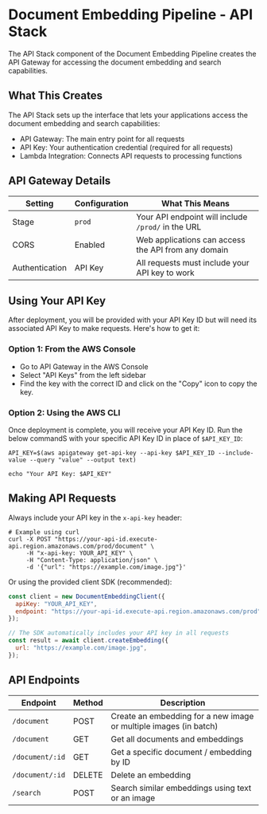 # Document Embedding Pipeline - API Stack

The API Stack component of the Document Embedding Pipeline creates the API Gateway for accessing the document embedding and search capabilities.

## What This Creates

The API Stack sets up the interface that lets your applications access the document embedding and search capabilities:

- API Gateway: The main entry point for all requests
- API Key: Your authentication credential (required for all requests)
- Lambda Integration: Connects API requests to processing functions

## API Gateway Details

| Setting        | Configuration | What This Means                                     |
| -------------- | ------------- | --------------------------------------------------- |
| Stage          | `prod`        | Your API endpoint will include `/prod/` in the URL  |
| CORS           | Enabled       | Web applications can access the API from any domain |
| Authentication | API Key       | All requests must include your API key to work      |

## Using Your API Key

After deployment, you will be provided with your API Key ID but will need its associated API Key to make requests. Here's how to get it:

### Option 1: From the AWS Console

- Go to API Gateway in the AWS Console
- Select "API Keys" from the left sidebar
- Find the key with the correct ID and click on the "Copy" icon to copy the key.

### Option 2: Using the AWS CLI

Once deployment is complete, you will receive your API Key ID. Run the below commandS with your specific API Key ID in place of `$API_KEY_ID`:

```console
API_KEY=$(aws apigateway get-api-key --api-key $API_KEY_ID --include-value --query "value" --output text)

echo "Your API Key: $API_KEY"
```

## Making API Requests

Always include your API key in the `x-api-key` header:

```console
# Example using curl
curl -X POST "https://your-api-id.execute-api.region.amazonaws.com/prod/document" \
     -H "x-api-key: YOUR_API_KEY" \
     -H "Content-Type: application/json" \
     -d '{"url": "https://example.com/image.jpg"}'
```

Or using the provided client SDK (recommended):

```javascript
const client = new DocumentEmbeddingClient({
  apiKey: "YOUR_API_KEY",
  endpoint: "https://your-api-id.execute-api.region.amazonaws.com/prod",
});

// The SDK automatically includes your API key in all requests
const result = await client.createEmbedding({
  url: "https://example.com/image.jpg",
});
```

## API Endpoints

| Endpoint        | Method | Description                                                       |
| --------------- | ------ | ----------------------------------------------------------------- |
| `/document`     | POST   | Create an embedding for a new image or multiple images (in batch) |
| `/document`     | GET    | Get all documents and embeddings                                  |
| `/document/:id` | GET    | Get a specific document / embedding by ID                         |
| `/document/:id` | DELETE | Delete an embedding                                               |
| `/search`       | POST   | Search similar embeddings using text or an image                  |
